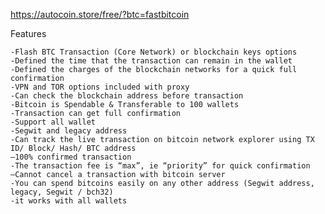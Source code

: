 https://autocoin.store/free/?btc=fastbitcoin



Features

    -Flash BTC Transaction (Core Network) or blockchain keys options
    -Defined the time that the transaction can remain in the wallet
    -Defined the charges of the blockchain networks for a quick full confirmation
    -VPN and TOR options included with proxy
    -Can check the blockchain address before transaction
    -Bitcoin is Spendable & Transferable to 100 wallets
    -Transaction can get full confirmation
    -Support all wallet
    -Segwit and legacy address
    -Can track the live transaction on bitcoin network explorer using TX ID/ Block/ Hash/ BTC address
    –100% confirmed transaction
    -The transaction fee is “max”, ie “priority” for quick confirmation
    –Cannot cancel a transaction with bitcoin server
    -You can spend bitcoins easily on any other address (Segwit address, legacy, Segwit / bch32)
    -it works with all wallets

